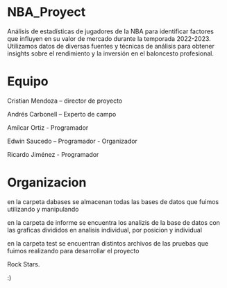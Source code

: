 # NBA_Proyect
Análisis de estadísticas de jugadores de la NBA para identificar factores que influyen en su valor de mercado durante la temporada 2022-2023. Utilizamos datos de diversas fuentes y técnicas de análisis para obtener insights sobre el rendimiento y la inversión en el baloncesto profesional.

# Equipo
Cristian Mendoza – director de proyecto

Andrés Carbonell – Experto de campo

Amílcar Ortiz - Programador

Edwin Saucedo – Programador - Organizador

Ricardo Jiménez - Programador

# Organizacion
en la carpeta dabases se almacenan todas las bases de datos que fuimos utilizando y manipulando

en la carpeta de informe se encuentra los analizis de la base de datos con las graficas divididos en analisis individual, por posicion y individual

en la carpeta test se encuentran distintos archivos de las pruebas que fuimos realizando para desarrollar el proyecto

Rock Stars.

:)
